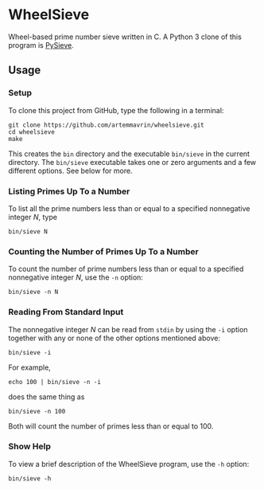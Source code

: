 # WheelSieve

Wheel-based prime number sieve written in C.
A Python 3 clone of this program is
[PySieve](https://github.com/artemmavrin/pysieve).

## Usage

### Setup

To clone this project from GitHub, type the following in a terminal:
```
git clone https://github.com/artemmavrin/wheelsieve.git
cd wheelsieve
make
```
This creates the `bin` directory and the executable `bin/sieve` in the current
directory.
The `bin/sieve` executable takes one or zero arguments and a few different
options. See below for more.

### Listing Primes Up To a Number

To list all the prime numbers less than or equal to a specified nonnegative
integer *N*, type
```
bin/sieve N
```

### Counting the Number of Primes Up To a Number

To count the number of prime numbers less than or equal to a specified
nonnegative integer *N*, use the `-n` option:
```
bin/sieve -n N
```

### Reading From Standard Input

The nonnegative integer *N* can be read from `stdin` by using the `-i` option
together with any or none of the other options mentioned above:
```
bin/sieve -i
```
For example,
```
echo 100 | bin/sieve -n -i
```
does the same thing as
```
bin/sieve -n 100
```
Both will count the number of primes less than or equal to 100.

### Show Help

To view a brief description of the WheelSieve program, use the `-h` option:
```
bin/sieve -h
```
